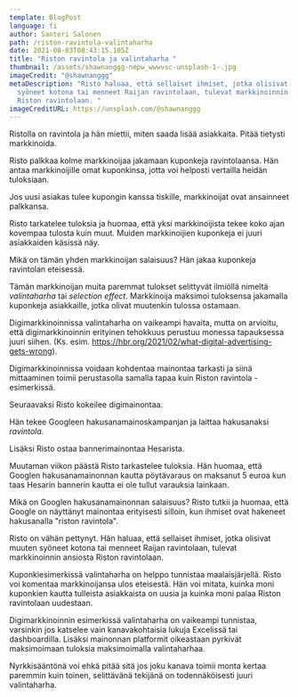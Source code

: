 ```yaml
---
template: BlogPost
language: fi
author: Santeri Salonen
path: /riston-ravintola-valintaharha
date: 2021-08-03T08:43:15.105Z
title: "Riston ravintola ja valintaharha "
thumbnail: /assets/shawnanggg-nmpw_wwwvsc-unsplash-1-.jpg
imageCredit: "@shawnanggg"
metaDescription: "Risto haluaa, että sellaiset ihmiset, jotka olisivat muuten
  syöneet kotona tai menneet Raijan ravintolaan, tulevat markkinoinnin ansiosta
  Riston ravintolaan. "
imageCreditURL: https://unsplash.com/@shawnanggg
---
```

Ristolla on ravintola ja hän miettii, miten saada lisää asiakkaita. Pitää tietysti markkinoida.

Risto palkkaa kolme markkinoijaa jakamaan kuponkeja ravintolaansa. Hän antaa markkinoijille omat kuponkinsa, jotta voi helposti vertailla heidän tuloksiaan.

Jos uusi asiakas tulee kupongin kanssa tiskille, markkinoijat ovat ansainneet palkkansa.

Risto tarkatelee tuloksia ja huomaa, että yksi markkinoijista tekee koko ajan kovempaa tulosta kuin muut. Muiden markkinoijien kuponkeja ei juuri asiakkaiden käsissä näy.

Mikä on tämän yhden markkinoijan salaisuus? Hän jakaa kuponkeja ravintolan eteisessä.

Tämän markkinoijan muita paremmat tulokset selittyvät ilmiöllä nimeltä *valintaharha* tai *selection effect*. Markkinoija maksimoi tuloksensa jakamalla kuponkeja asiakkaille, jotka olivat muutenkin tulossa ostamaan.

Digimarkkinoinnissa valintaharha on vaikeampi havaita, mutta on arvioitu, että digimarkkinoinnin erityinen tehokkuus perustuu monessa tapauksessa juuri siihen. (Ks. esim. https://hbr.org/2021/02/what-digital-advertising-gets-wrong).

Digimarkkinoinnissa voidaan kohdentaa mainontaa tarkasti ja siinä mittaaminen toimii perustasolla samalla tapaa kuin Riston ravintola -esimerkissä.

Seuraavaksi Risto kokeilee digimainontaa. 

Hän tekee Googleen hakusanamainoskampanjan ja laittaa hakusanaksi *ravintola*.  

Lisäksi Risto ostaa bannerimainontaa Hesarista.

Muutaman viikon päästä Risto tarkastelee tuloksia. Hän huomaa, että Googlen hakusanamainonnan kautta pöytävaraus on maksanut 5 euroa kun taas Hesarin bannerin kautta ei ole tullut varauksia lainkaan.

Mikä on Googlen hakusanamainonnan salaisuus? Risto tutkii ja huomaa, että Google on näyttänyt mainontaa erityisesti silloin, kun ihmiset ovat hakeneet hakusanalla "riston ravintola".

Risto on vähän pettynyt. Hän haluaa, että sellaiset ihmiset, jotka olisivat muuten syöneet kotona tai menneet Raijan ravintolaan, tulevat markkinoinnin ansiosta Riston ravintolaan. 

Kuponkiesimerkissä valintaharha on helppo tunnistaa maalaisjärjellä. Risto voi komentaa markkinoijansa ulos eteisestä. Hän voi mitata, kuinka moni kuponkien kautta tulleista asiakkaista on uusia ja kuinka moni palaa Riston ravintolaan uudestaan. 

Digimarkkinoinnin esimerkissä valintaharha on vaikeampi tunnistaa, varsinkin jos katselee vain kanavakohtaisia lukuja Excelissä tai dashboardilla. Lisäksi mainonnan platformit oikeastaan pyrkivät maksimoimaan tuloksia maksimoimalla valintaharhaa.

Nyrkkisääntönä voi ehkä pitää sitä jos joku kanava toimii monta kertaa paremmin kuin toinen, selittävänä tekijänä on todennäköisesti juuri valintaharha.



